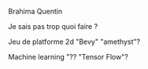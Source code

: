 Brahima Quentin

Je sais pas trop quoi faire ?

Jeu de platforme 2d "Bevy" "amethyst"?

Machine learning "?? "Tensor Flow"?